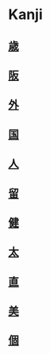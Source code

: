 # Kanji
## [歳](../../Vocabulary/歳.md)
## [阪](../../Kanji/kanji-dict/阪.md)
## [外](../../Vocabulary/外.md)
## [国](../../Vocabulary/国.md)
## [人](../../Vocabulary/人.md)
## [留](../../Kanji/kanji-dict/留.md)
## [健](../../Kanji/kanji-dict/健.md)
## [太](../../Kanji/kanji-dict/太.md)
## [直](../../Kanji/temp-kanji/直.md)
## [美](../../Kanji/kanji-dict/美.md)
## [個](../../Kanji/temp-kanji/個.md)